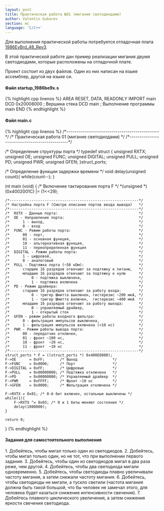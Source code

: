 ```yaml
---
layout: post
title: Практическая работа №01 (мигание светодиодами)
author: Valentin Gubarev
section: mc
language: 'C/C++'
---
```


<p>Для выполнения практической работы потребуется отладочная плата
<a href="/docs/mc/1986EvBrd_48_Rev3.pdf">1986EvBrd_48_Rev3</a>.
</p>
<p>В этой практической работе дан пример реализации мигания двумя светодиодами,
которые расположены на отладочной плате.
</p>
<p>Проект состоит из двух файлов. Один из них написан на языке ассемблер,
другой на языке си.
</p>

<h4>Файл startup_1986be9x.s</h4>
{% highlight cpp linenos %}
	AREA    RESET, DATA, READONLY
	IMPORT 	main
	DCD     0x20008000      ; Вершина стека
	DCD     main            ; Выполнение программы main
	END
{% endhighlight %}

<h4>Файл main.c</h4>
{% highlight cpp linenos %}
/*-----------------------------------------------*/
/* Практическая работа 01 (мигание светодиодами) */
/*-----------------------------------------------*/

/* Определение структуры порта */
typedef struct {
    unsigned RXTX;
    unsigned OE;
    unsigned FUNC;
    unsigned DIGITAL;
    unsigned PULL;
    unsigned PD;
    unsigned PWR;
    unsigned GFEN;
}struct_ports;

/* Определение функции задержки времени */
void delay(unsigned count){
    while(count--);
}

int main (void) {
    /* Включение тактирования порта F */
    *(unsigned *)(0x4002001C) |= (1<<29);

    /*-----------------------------------------------------------*/
    /* Настройка порта F (Смотри описание портов ввода вывода)   */
    /*-----------------------------------------------------------*/
    /*  RXTX - Данные порта:                                     */
    /*  OE - Направление порта:                                  */
    /*      1 - выход,                                           */
    /*      0 - вход                                             */
    /*  FUNC - Режим работы порта:                               */
    /*      00 - порт,                                           */
    /*      01 - основная функция,                               */
    /*      10 - альтернативная функция,                         */
    /*      11 - переопределенная функция                        */
    /*  DIGITAL - Режим работы порта:                            */
    /*      1 - цифровой,                                        */
    /*      0 - аналоговый                                       */
    /*  PULL - Подтяжка порта (~50 кОм):                         */
    /*      старшие 16 разрядов отвечают за подтяжку к питаню,   */
    /*      младшие 16 разрядов отвечают за подтяжку к нулю      */
    /*          0 - подтяжка выключена,                          */
    /*          1 - подтяжка включена                            */
    /*  PD - Режим драйвера:                                     */
    /*      старшие 16 разрядов отвечают за работу входа:        */
    /*          0 - тригер Шмитта выключен, гистерезис ~200 мкА, */
    /*          1 - тригер Шмитта включен,  гистерезис ~400 мкА  */
    /*      младшие 16 разрядов отвечают за работу выхода:       */
    /*          0 - управляемый драйвер,                         */
    /*          1 - открытый сток                                */
    /*  GFEN - режим работы входного фильтра:                    */
    /*      0 - фильтрация импульсов выключена,                  */
    /*      1 - фильтрация импульсов включена (<10 нс)           */
    /*  PWR - Режим работы вывода порта:                         */
    /*      00 - передатчик отключен,                            */
    /*      01 - фронт ~100 нс,                                  */
    /*      10 - фронт  ~20 нс,                                  */
    /*      11 - фронт  ~10 нс                                   */
    /*-----------------------------------------------------------*/
    struct_ports * F = ((struct_ports *) 0x400E8000);
    F->OE      = 0xFF;       /* Выход                */
    F->FUNC    = 0x0000;     /* Порт                 */
    F->DIGITAL = 0xFF;       /* Цифровые             */
    F->PULL    = 0x00000000; /* Подтяжка отключена   */
    F->PD      = 0x00000000; /* Управляемый драйвер  */
    F->PWR     = 0xFFFF;     /* Фронт ~10 нс         */
    F->GFEN    = 0x0000;     /* Фильтрация отключена */

    F->RXTX = 0x01; /* 0-й бит включен, остальные выключены */
    while(1){
        F->RXTX ^= 0x03; /* 0 и 1 биты меняют состояния */
        delay(1000000);
    }

    return 0;
}
{% endhighlight %}

<h4>Задания для самостоятельного выполнения</h4>
1. Добейтесь, чтобы мигал только один из светодиодов.
2. Добейтесь, чтобы мигал только один, но не тот, что при выполнении первого задания.
3. Добейтесь, чтобы один из светодиодов мигал в два раза реже, чем другой.
4. Добейтесь, чтобы два светодиода мигали одновременно.
5. Добейтесь, чтобы светодиоды плавно увеличивали частоту мигания, а затем снижали частоту мигания.
6. Добейтесь, чтобы светодиоды не мигали, а тускло светили (частота мигания должна быть такой большой, что бы человек не замечал этого, для человека будет казаться снижение интенсивности свечения).
7. Добейтесь плавного циклического увеличения, а затем снижения яркости свечения светодиода.



